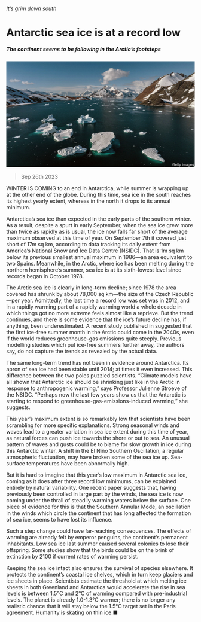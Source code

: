 ###### It’s grim down south

# Antarctic sea ice is at a record low 

##### The continent seems to be following in the Arctic’s footsteps 

![image](images/20230930_STP501.jpg) 

> Sep 26th 2023 

WINTER IS COMING to an end in Antarctica, while summer is wrapping up at the other end of the globe. During this time, sea ice in the south reaches its highest yearly extent, whereas in the north it drops to its annual minimum. 

Antarctica’s sea ice  than expected in the early parts of the southern winter. As a result, despite a spurt in early September, when the sea ice grew more than twice as rapidly as is usual, the ice now falls far short of the average maximum observed at this time of year. On September 7th it covered just short of 17m sq km, according to data tracking its daily extent from America’s National Snow and Ice Data Centre (NSIDC). That is 1m sq km below its previous smallest annual maximum in 1986—an area equivalent to two Spains. Meanwhile, in the Arctic, where ice has been melting during the northern hemisphere’s summer, sea ice is at its sixth-lowest level since records began in October 1978.



The Arctic sea ice is clearly in long-term decline; since 1978 the area covered has shrunk by about 78,000 sq km—the size of the Czech Republic—per year. Admittedly, the last time a record low was set was in 2012, and in a rapidly warming part of a rapidly warming world a whole decade in which things got no more extreme feels almost like a reprieve. But the trend continues, and there is some evidence that the ice’s future decline has, if anything, been underestimated. A recent study published in  suggested that the first ice-free summer month in the Arctic could come in the 2040s, even if the world reduces greenhouse-gas emissions quite steeply. Previous modelling studies which put ice-free summers further away, the authors say, do not capture the trends as revealed by the actual data. 

The same long-term trend has not been in evidence around Antarctica. Its apron of sea ice had been stable until 2014; at times it even increased. This difference between the two poles puzzled scientists. “Climate models have all shown that Antarctic ice should be shrinking just like in the Arctic in response to anthropogenic warming,” says Professor Julienne Stroeve of the NSIDC. “Perhaps now the last few years show us that the Antarctic is starting to respond to greenhouse-gas-emissions-induced warming,” she suggests.

This year’s maximum extent is so remarkably low that scientists have been scrambling for more specific explanations. Strong seasonal winds and waves lead to a greater variation in sea ice extent during this time of year, as natural forces can push ice towards the shore or out to sea. An unusual pattern of waves and gusts could be to blame for slow growth in ice during this Antarctic winter. A shift in the El Niño Southern Oscillation, a regular atmospheric fluctuation, may have broken some of the sea ice up. Sea-surface temperatures have been abnormally high. 



But it is hard to imagine that this year’s low maximum in Antarctic sea ice, coming as it does after three record low minimums, can be explained entirely by natural variability. One recent paper suggests that, having previously been controlled in large part by the winds, the sea ice is now coming under the thrall of steadily warming waters below the surface. One piece of evidence for this is that the Southern Annular Mode, an oscillation in the winds which circle the continent that has long affected the formation of sea ice, seems to have lost its influence. 

Such a step change could have far-reaching consequences. The effects of warming are already felt by emperor penguins, the continent’s permanent inhabitants. Low sea ice last summer caused several colonies to lose their offspring. Some studies show that the birds could be on the brink of extinction by 2100 if current rates of warming persist.

Keeping the sea ice intact also ensures the survival of species elsewhere. It protects the continent’s coastal ice shelves, which in turn keep glaciers and ice sheets in place. Scientists estimate the threshold at which melting ice sheets in both Greenland and Antarctica would accelerate the rise in sea levels is between 1.5°C and 2°C of warming compared with pre-industrial levels. The planet is already 1.0-1.3°C warmer; there is no longer any realistic chance that it will stay below the 1.5°C target set in the Paris agreement. Humanity is skating on thin ice.■

